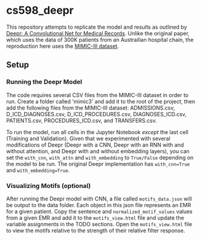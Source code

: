 # cs598_deepr

This repository attempts to replicate the model and results as outlined by [Deepr: A Convolutional Net for Medical Records](https://arxiv.org/abs/1607.07519). Unlike the original paper, which uses the data of 300K patients from an Austrailian hospital chain, the reproduction here uses the [MIMIC-III dataset](https://physionet.org/content/mimiciii/1.4/).

## Setup

### Running the Deepr Model

The code requires several CSV files from the MIMIC-III dataset in order to run. Create a folder called 'mimic3' and add it to the root of the project, then add the following files from the MIMIC-III dataset: ADMISSIONS.csv, D_ICD_DIAGNOSES.csv, D_ICD_PROCEDURES.csv, DIAGNOSES_ICD.csv, PATIENTS.csv, PROCEDURES_ICD.csv, and TRANSFERS.csv.

To run the model, run all cells in the Jupyter Notebook *except* the last cell (Training and Validation). Given that we experimented with several modifications of Deepr (Deepr with a CNN, Deepr with an RNN with and without attention, and Deepr with and without embedding layers), you can set the `with_cnn`, `with_attn` and `with_embedding` to `True/False` depending on the model to be run. The original Deepr implementation has `with_cnn=True` and `with_embedding=True`.  

### Visualizing Motifs (optional)

After running the Deepr model with CNN, a file called `motifs_data.json` will be output to the data folder. Each object in this json file represents an EMR for a given patient. Copy the sentence and `normalized_motif_values` values from a given EMR and add it to the `motifs_view.html` file and update the variable assignments in the TODO sections. Open the `motifs_view.html` file to view the motifs relative to the strength of their relative filter response.